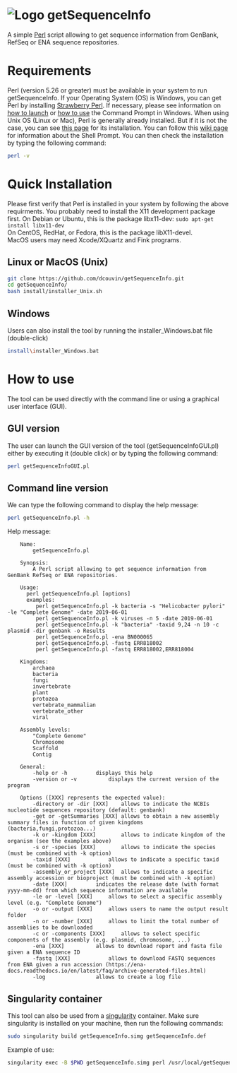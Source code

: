 # ![Logo getSequenceInfo](/logo_getSequenceInfo.png)

A simple [Perl](https://en.wikipedia.org/wiki/Perl) script allowing to get sequence information from GenBank, RefSeq or ENA sequence repositories.

# Requirements
Perl (version 5.26 or greater) must be available in your system to run getSequenceInfo. If your Operating System (OS) is Windows, you can get Perl by installing [Strawberry Perl](http://strawberryperl.com/). If necessary, please see information on [how to launch](https://www.digitalcitizen.life/7-ways-launch-command-prompt-windows-7-windows-8) or [how to use](https://www.digitalcitizen.life/command-prompt-how-use-basic-commands) the Command Prompt in Windows.
When using Unix OS (Linux or Mac), Perl is generally already installed. But if it is not the case, you can see [this page](https://learn.perl.org/installing/unix_linux.html) for its installation. You can follow this [wiki page](https://en.wikibooks.org/wiki/Guide_to_Unix/Explanations/Shell_Prompt) for information about the Shell Prompt.
You can then check the installation by typing the following command:
```bash
perl -v
```

# Quick Installation
Please first verify that Perl is installed in your system by following the above requirments.
You probably need to install the X11 development package first.
On Debian or Ubuntu, this is the package libx11-dev: ```sudo apt-get install libx11-dev```  
On CentOS, RedHat, or Fedora, this is the package libX11-devel.  
MacOS users may need Xcode/XQuartz and Fink programs.
## Linux or MacOS (Unix)
```bash
git clone https://github.com/dcouvin/getSequenceInfo.git
cd getSequenceInfo/
bash install/installer_Unix.sh
```

## Windows
Users can also install the tool by running the installer_Windows.bat file (double-click)
```bash
install\installer_Windows.bat
```

# How to use
The tool can be used directly with the command line or using a graphical user interface (GUI).
## GUI version
The user can launch the GUI version of the tool (getSequenceInfoGUI.pl) either by executing it (double click) or by typing the following command:
```bash
perl getSequenceInfoGUI.pl
```
## Command line version
We can type the following command to display the help message:
```bash
perl getSequenceInfo.pl -h
```
Help message:
```
	Name: 
		getSequenceInfo.pl
	
	Synopsis:
		A Perl script allowing to get sequence information from GenBank RefSeq or ENA repositories.
		
	Usage:
	  perl getSequenceInfo.pl [options]
	  examples: 
	     perl getSequenceInfo.pl -k bacteria -s "Helicobacter pylori" -le "Complete Genome" -date 2019-06-01 
	     perl getSequenceInfo.pl -k viruses -n 5 -date 2019-06-01
	     perl getSequenceInfo.pl -k "bacteria" -taxid 9,24 -n 10 -c plasmid -dir genbank -o Results
	     perl getSequenceInfo.pl -ena BN000065
	     perl getSequenceInfo.pl -fastq ERR818002
	     perl getSequenceInfo.pl -fastq ERR818002,ERR818004
						 	
	Kingdoms:
		archaea
		bacteria
		fungi
		invertebrate
		plant
		protozoa
		vertebrate_mammalian
		vertebrate_other
		viral
	
	Assembly levels:
		"Complete Genome"
		Chromosome
		Scaffold
		Contig 
	
	General:
		-help or -h			displays this help 	
		-version or -v			displays the current version of the program
		
	Options ([XXX] represents the expected value):
		-directory or -dir [XXX]	allows to indicate the NCBIs nucleotide sequences repository (default: genbank)
		-get or -getSummaries [XXX]	allows to obtain a new assembly summary files in function of given kingdoms (bacteria,fungi,protozoa...)	
		-k or -kingdom [XXX]		allows to indicate kingdom of the organism (see the examples above)
		-s or -species [XXX]		allows to indicate the species (must be combined with -k option)
		-taxid [XXX]			allows to indicate a specific taxid (must be combined with -k option)
		-assembly_or_project [XXX]	allows to indicate a specific assembly accession or bioproject (must be combined with -k option)
		-date [XXX]			indicates the release date (with format yyyy-mm-dd) from which sequence information are available
		-le or -level [XXX]		allows to select a specific assembly level (e.g. "Complete Genome")
		-o or -output [XXX]		allows users to name the output result folder
		-n or -number [XXX]		allows to limit the total number of assemblies to be downloaded
		-c or -components [XXX]		allows to select specific components of the assembly (e.g. plasmid, chromosome, ...)
		-ena [XXX] 			allows to download report and fasta file given a ENA sequence ID 
		-fastq [XXX]			allows to download FASTQ sequences from ENA given a run accession (https://ena-docs.readthedocs.io/en/latest/faq/archive-generated-files.html)
		-log				allows to create a log file
```
## Singularity container
This tool can also be used from a [singularity](https://sylabs.io/singularity/) container. Make sure singularity is installed on your machine, then run the following commands:
```bash
sudo singularity build getSequenceInfo.simg getSequenceInfo.def
```
Example of use:
```bash
singularity exec -B $PWD getSequenceInfo.simg perl /usr/local/getSequenceInfo.pl -h
```

